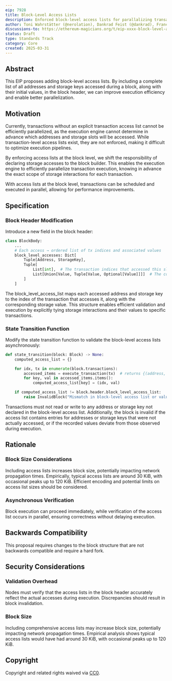 ```yaml
---
eip: 7928
title: Block-Level Access Lists
description: Enforced block-level access lists for parallalizing transaction validation
author: Toni Wahrstätter (@nerolation), Dankrad Feist (@dankrad), Francesco D`Amato (@fradamt), Yoav Weiss (@yoavw), Alex Forshtat (@forshtat)
discussions-to: https://ethereum-magicians.org/t/eip-xxxx-block-level-access-lists/23337
status: Draft
type: Standards Track
category: Core
created: 2025-03-31
---
```


## Abstract

This EIP proposes adding block-level access lists. By including a complete list of all addresses and storage keys accessed during a block, along with their initial values, in the block header, we can improve execution efficiency and enable better parallelization.

## Motivation

Currently, transactions without an explicit transaction access list cannot be efficiently parallelized, as the execution engine cannot determine in advance which addresses and storage slots will be accessed. While transaction-level access lists exist, they are not enforced, making it difficult to optimize execution pipelines.

By enforcing access lists at the block level, we shift the responsibility of declaring storage accesses to the block builder. This enables the execution engine to efficiently parallelize transaction execution, knowing in advance the exact scope of storage interactions for each transaction. 

With access lists at the block level, transactions can be scheduled and executed in parallel, allowing for performance improvements.

## Specification

### Block Header Modification

Introduce a new field in the block header:

```python
class BlockBody:
    ...
    # Each access → ordered list of tx indices and associated values
    block_level_accesses: Dict[
        Tuple[Address, StorageKey],
        Tuple[
            List[int],  # The transaction indices that accessed this slot
            List[Union[Value, Tuple[Value, Optional[Value]]]]  # The corresponding read or write values
        ]
    ]
```

The block_level_access_list maps each accessed address and storage key to the index of the transaction that accesses it, along with the corresponding storage value. This structure enables efficient validation and execution by explicitly tying storage interactions and their values to specific transactions.

### State Transition Function

Modify the state transition function to validate the block-level access lists asynchronously:

```python 
def state_transition(block: Block) -> None:
    computed_access_list = {}

    for idx, tx in enumerate(block.transactions):
        accessed_items = execute_transaction(tx)  # returns {(address, slot): (value_before, optional_value_after)}
        for key, val in accessed_items.items():
            computed_access_list[key] = (idx, val)

    if computed_access_list != block.header.block_level_access_list:
        raise InvalidBlock("Mismatch in block-level access list or values.")

```

Transactions must not read or write to any address or storage key not declared in the block-level access list. Additionally, the block is invalid if the access list contains entries for addresses or storage keys that were not actually accessed, or if the recorded values deviate from those observed during execution.

## Rationale

### Block Size Considerations

Including access lists increases block size, potentially impacting network propagation times. Empirically, typical access lists are around 30 KiB, with occasional peaks up to 120 KiB. Efficient encoding and potential limits on access list sizes should be considered.

### Asynchronous Verification

Block execution can proceed immediately, while verification of the access list occurs in parallel, ensuring correctness without delaying execution.

## Backwards Compatibility

This proposal requires changes to the block structure that are not backwards compatible and require a hard fork. 

## Security Considerations

### Validation Overhead

Nodes must verify that the access lists in the block header accurately reflect the actual accesses during execution. Discrepancies should result in block invalidation.

### Block Size

Including comprehensive access lists may increase block size, potentially impacting network propagation times. Empirical analysis shows typical access lists would have had around 30 KiB, with occasional peaks up to 120 KiB.

## Copyright

Copyright and related rights waived via [CC0](../LICENSE.md).
